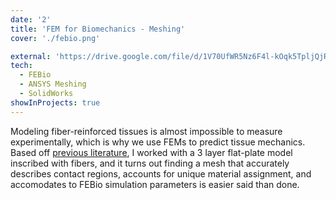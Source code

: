 ```yaml
---
date: '2'
title: 'FEM for Biomechanics - Meshing'
cover: './febio.png'

external: 'https://drive.google.com/file/d/1V70UfWR5Nz6F4l-kOqk5TpljQjRyOhHP/view?usp=sharing'
tech:
  - FEBio
  - ANSYS Meshing
  - SolidWorks
showInProjects: true
---
```


Modeling fiber-reinforced tissues is almost impossible to measure experimentally, which is why we use FEMs to predict tissue mechanics. Based off [previous literature](https://drive.google.com/file/d/15BXex3SIRjGp0NvJORVRfQm4CWY7zlnf/view?usp=sharing), I worked with a 3 layer flat-plate model inscribed with fibers, and it turns out finding a mesh that accurately describes contact regions, accounts for unique material assignment, and accomodates to FEBio simulation parameters is easier said than done.
